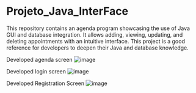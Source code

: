 # Projeto_Java_InterFace
This repository contains an agenda program showcasing the use of Java GUI and database integration. It allows adding, viewing, updating, and deleting appointments with an intuitive interface. This project is a good reference for developers to deepen their Java and database knowledge.

Developed agenda screen
![image](https://github.com/user-attachments/assets/c95610ba-026b-40dd-a153-136f79535a8c)

Developed login screen
![image](https://github.com/user-attachments/assets/62835204-c9ce-4fcd-b3dc-88bad8ac52f2)

Developed Registration Screen
![image](https://github.com/user-attachments/assets/fb4e50d9-9ea2-44cd-b6d9-c8909dabef3f)

